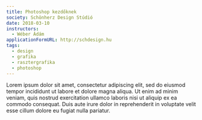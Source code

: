 ```yaml
---
title: Photoshop kezdőknek
society: Schönherz Design Stúdió
date: 2018-03-10
instructors:
  - Wéber Ádám
applicationFormURL: http://schdesign.hu
tags:
  - design
  - grafika
  - rasztergrafika
  - photoshop
---
```


Lorem ipsum dolor sit amet, consectetur adipiscing elit, sed do eiusmod tempor incididunt ut labore et dolore magna aliqua. Ut enim ad minim veniam, quis nostrud exercitation ullamco laboris nisi ut aliquip ex ea commodo consequat. Duis aute irure dolor in reprehenderit in voluptate velit esse cillum dolore eu fugiat nulla pariatur.
